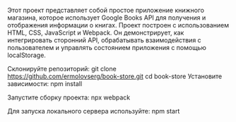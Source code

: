 Этот проект представляет собой простое приложение книжного магазина, которое использует Google Books API для получения и отображения информации о книгах. Проект построен с использованием HTML, CSS, JavaScript и Webpack. Он демонстрирует, как интегрировать сторонний API, обрабатывать взаимодействия с пользователем и управлять состоянием приложения с помощью localStorage.

Склонируйте репозиторий:
git clone https://github.com/ermolovserg/book-store.git
cd book-store
Установите зависимости:
npm install

Запустите сборку проекта:
npx webpack

Для запуска локального сервера используйте:
npm start